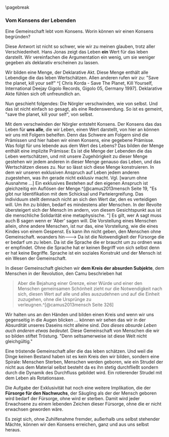 \pagebreak
### Vom Konsens der Lebenden


Eine Gemeinschaft lebt vom Konsens. Worin können wir einen Konsens begründen? 

Diese Antwort ist nicht so schwer, wie wir zu meinen glauben, trotz aller Verschiedenheit. Hans Jonas zeigt das Leben **ein** Wert für das leben darstellt. Wir vereinfachen die Argumentation ein wenig, um sie weniger gegeben als deklarativ erscheinen zu lassen. 

Wir bilden eine Menge, der Deklarative Akt. Diese Menge enthält alle Lebendige die das leben Wertschätzen. Allen anderen rufen wir zu: "Save the planet, kill your self" ^[ Chris Korda - Save The Planet, Kill Yourself, International Deejay Gigolo Records, Gigolo 05, Germany 1997]. Deklarative Akte fühlen sich oft unfreundlich an. 

Nun geschieht folgendes: Die Nörgler verschwinden, wie von selbst. Und das ist nicht einfach so gesagt, als eine Redenswendung. So ist es gemeint, "save the planet, kill your self", von selbst.

Mit dem verschwinden der Nörgler entsteht Konsens. Der Konsens das das Leben für **uns alle**, die wir Leben, einen Wert darstellt, von hier an können wir uns mit Folgern behelfen. Denn das Schwere am Folgern sind die Prämissen und hier haben wir einen Konsens, eine gegebene Prämisse. Was folgt für uns lebende aus dem Wert des Lebens? Das bilden der Menge enthält eine implizite Prämisse: Es ist die Menge der Lebenden die das Leben wertschätzen, und mit unsere Zugehörigkeit zu dieser Menge gestehen wir jedem anderen in dieser Menge genauso das Leben, und das Wertschätzen dieses zu. Nur so lässt sich diese Menge konstruieren. In dem wir unseren exklusiven Anspruch auf Leben jedem anderen zugestehen, was ihn gerade nicht exklusiv macht. Vgl. [warum ohne Ausnahme ...] Ein exklusives Bestehen auf den eigenen Anspruch ist gleichzeitig ein Auflösen der Menge.^[@camus2013mensch Seite 19, "Es gibt nur Identifikation mit dem Schicksal und Parteiergreifung. Das Individuum stellt demnach nicht an sich den Wert dar, den es verteidigen will. Um ihn zu bilden, bedarf es mindestens aller Menschen. In der Revolte übersteigert sich der Mensch im andern, von diesem Gesichtspunkt aus ist die menschliche Solidarität eine metaphysische. "] Es gilt, wer A sagt muss auch B sagen wenn er 'Aber' sagen will. Die Vorstellung eines Menschen allein, ohne andere Menschen, ist nur das, eine Vorstellung, wie die eines Kindes von einem Gespenst. Es kann ihn nicht geben, den Menschen ohne Gemeinschaft.  woanders hin---> Da ist die Notwendigkeit der Fürsorge die er bedarf um zu leben. Da ist die Sprache die er braucht um zu ordnen was er empfindet. Ohne die Sprache hat er keinen Begriff von sich selbst denn er hat keine Begriffe. Sprache ist ein soziales Konstrukt und der Mensch ist ein Wesen der Gemeinschaft.

In dieser Gemeinschaft gleichen wir **dem Kreis der absurden Subjekte**, dem Menschen in der Revolution, den Camu beschrieben hat   

>Aber die Bejahung einer Grenze, einer Würde und einer den Menschen gemeinsamen Schönheit zieht nur die Notwendigkeit nach sich, diesen Wert auf alle und alles auszudehnen und auf die Einheit zuzugehen, ohne die Ursprünge zu verleugnen.^[@camus2013mensch Seite 326]

Wir halten uns an den Händen und bilden einen Kreis und wenn wir uns gegenseitig in die Augen blicken ... können wir sehen das wir in der Absurdität unseres Daseins nicht alleine sind. _Das dieses absurde Leben auch anderen etwas bedeutet._ Diese Gemeinschaft von Menschen die wir so bilden stiftet Tröstung. "Denn seltsamerweise ist diese Welt nicht gleichgültig."

Eine tröstende Gemeinschaft aller die das leben schätzen. Und weil die Dinge keinen Bestand haben ist es kein Kreis den wir bilden, sondern eine Spirale: Menschen Sterben, Menschen werden geboren, wie ein Strudel der nicht aus dem Material selbst besteht da es ihn stetig durchfließt sondern durch die Dynamik des Durchfluss gebildet wird. Ein rotierender Strudel mit dem Leben als Rotationsaxe. 

Die Aufgabe der Exklusivität hat noch eine weitere Implikation, die der **Fürsorge für den Nachwuchs**, der Säugling als der der Mensch geboren wird bedarf der Fürsorge, ohne wird er sterben. Damit wird jeder Erwachsene zu einem lebenden Zeichen dieser Fürsorge, ohne die er nicht erwachsen geworden wäre. 





Es zeigt sich, ohne Zuhilfenahme fremder, außerhalb uns selbst stehender Mächte, können wir den Konsens erreichen, ganz und aus uns selbst heraus.


